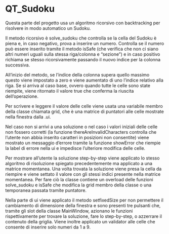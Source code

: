# QT_Sudoku

Questa parte del progetto usa un algoritmo ricorsivo con backtracking per risolvere in modo
automatico un Sudoku.

Il metodo ricorsivo è solve_sudoku che controlla se la cella del Sudoku è piena e, in caso
negativo, prova a inserire un numero. Controlla se il numero può essere inserito tramite il
metodo isSafe (che verifica che non ci siano altri numeri uguali sulla stessa riga/colonna e
“sezione”) e in caso positivo richiama se stesso ricorsivamente passando il nuovo indice per la
colonna successiva.

All’inizio del metodo, se l’indice della colonna supera quello massimo questo viene impostato a
zero e viene aumentato di uno l’indice relativo alla riga.
Se si arriva al caso base, ovvero quando tutte le celle sono state riempite, viene ritornato il
valore true che conferma la riuscita dell’operazione.

Per scrivere e leggere il valore delle celle viene usata una variabile membro della classe
chiamata grid, che è una matrice di puntatori alle celle mostrate nella finestra dalla .ui.

Nel caso non si arrivi a una soluzione o nel caso i valori iniziali delle celle non fossero corretti (la
funzione thereAreInvalidCharacters controlla che l’utente non abbia inserito caratteri in posizioni
non consentite) viene mostrato un messaggio d’errore tramite la funzione showError che
riempie la label di errore nella ui e impedisce l’ulteriore modifica delle celle.

Per mostrare all’utente la soluzione step-by-step viene applicato lo stesso algoritmo di
risoluzione spiegato precedentemente ma applicato a una matrice momentanea. Una volta
trovata la soluzione viene presa la cella da riempire e viene settato il valore con gli stessi indici
presente nella matrice momentanea.
Per fare ciò la classe contiene un overload delle funzioni solve_sudoku e isSafe che modifica la
grid membro della classe o una temporanea passata tramite puntatore.

Nella parte di ui viene applicato il metodo setfixedSize per non permettere il cambiamento di
dimensione della finestra e sono presenti tre pulsanti che, tramite gli slot della classe
MainWindow, azionano le funzioni rispettivamente per trovare la soluzione, fare lo step-by-step,
o azzerrare il contenuto della griglia.
Viene inoltre applicato un validator alle celle che consente di inserire solo numeri da 1 a 9.
